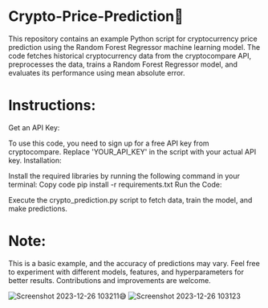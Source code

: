 # Crypto-Price-Prediction🔮
This repository contains an example Python script for cryptocurrency price prediction using the Random Forest Regressor machine learning model. The code fetches historical cryptocurrency data from the cryptocompare API, preprocesses the data, trains a Random Forest Regressor model, and evaluates its performance using mean absolute error.

# Instructions:

Get an API Key:

To use this code, you need to sign up for a free API key from cryptocompare. Replace 'YOUR_API_KEY' in the script with your actual API key.
Installation:

Install the required libraries by running the following command in your terminal:
Copy code
pip install -r requirements.txt
Run the Code:

Execute the crypto_prediction.py script to fetch data, train the model, and make predictions.

# Note:
This is a basic example, and the accuracy of predictions may vary.
Feel free to experiment with different models, features, and hyperparameters for better results.
Contributions and improvements are welcome.

![Screenshot 2023-12-26 103211](https://github.com/MoustAhmed/Crypto-Price-Prediction/assets/121663630/1009ac13-6a69-4a92-9d2f-11d6dea7e9cb)😅
![Screenshot 2023-12-26 103123](https://github.com/MoustAhmed/Crypto-Price-Prediction/assets/121663630/c42f5a78-280e-4056-8479-e99e4a97d711)

